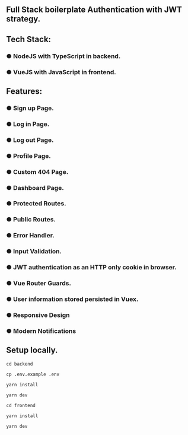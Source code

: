 ## Full Stack boilerplate Authentication with JWT strategy.
## Tech Stack: 
### ● NodeJS with TypeScript in backend.
### ● VueJS with JavaScript in frontend.
## Features:
### ● Sign up Page.
### ● Log in Page.
### ● Log out Page.
### ● Profile Page.
### ● Custom 404 Page.
### ● Dashboard Page.
### ● Protected Routes.
### ● Public Routes.
### ● Error Handler.
### ● Input Validation.
### ● JWT authentication as an HTTP only cookie in browser.
### ● Vue Router Guards.
### ● User information stored persisted in Vuex.
### ● Responsive Design
### ● Modern Notifications

## Setup locally.

```
cd backend
```

```
cp .env.example .env
```

```
yarn install
```

```
yarn dev
```

```
cd frontend
```

```
yarn install
```

```
yarn dev
```
